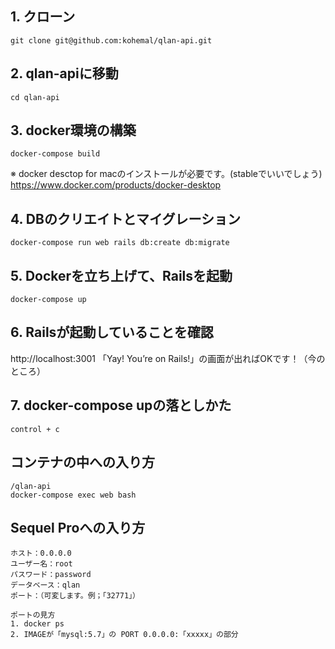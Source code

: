 
## 1. クローン
```
git clone git@github.com:kohemal/qlan-api.git
```

## 2. qlan-apiに移動
```
cd qlan-api
```

## 3. docker環境の構築
```
docker-compose build
```
※ docker desctop for macのインストールが必要です。(stableでいいでしょう)
https://www.docker.com/products/docker-desktop

## 4. DBのクリエイトとマイグレーション
```
docker-compose run web rails db:create db:migrate
```

## 5. Dockerを立ち上げて、Railsを起動
```
docker-compose up
```

## 6. Railsが起動していることを確認
http://localhost:3001
「Yay! You’re on Rails!」の画面が出ればOKです！（今のところ）

## 7. docker-compose upの落としかた
```
control + c
```

## コンテナの中への入り方
```
/qlan-api
docker-compose exec web bash
```

## Sequel Proへの入り方
```
ホスト：0.0.0.0
ユーザー名：root
パスワード：password
データベース：qlan
ポート：（可変します。例；「32771」）

ポートの見方
1. docker ps
2. IMAGEが「mysql:5.7」の PORT 0.0.0.0:「xxxxx」の部分
```
